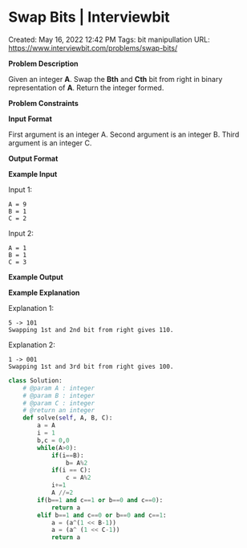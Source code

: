 # Swap Bits | Interviewbit

Created: May 16, 2022 12:42 PM
Tags: bit manipullation
URL: https://www.interviewbit.com/problems/swap-bits/

**Problem Description**

Given an integer **A**.
Swap the **Bth** and **Cth** bit from right in binary representation of **A**.
Return the integer formed.

**Problem Constraints**

**Input Format**

First argument is an integer A.
Second argument is an integer B.
Third argument is an integer C.

**Output Format**

**Example Input**

Input 1:

```
A = 9
B = 1
C = 2

```

Input 2:

```
A = 1
B = 1
C = 3

```

**Example Output**

**Example Explanation**

Explanation 1:

```
5 -> 101
Swapping 1st and 2nd bit from right gives 110.

```

Explanation 2:

```
1 -> 001
Swapping 1st and 3rd bit from right gives 100.

```

```python
class Solution:
    # @param A : integer
    # @param B : integer
    # @param C : integer
    # @return an integer
    def solve(self, A, B, C):
        a = A
        i = 1
        b,c = 0,0
        while(A>0):
            if(i==B):
                b= A%2
            if(i == C):
                c = A%2
            i+=1
            A //=2
        if(b==1 and c==1 or b==0 and c==0):
            return a
        elif b==1 and c==0 or b==0 and c==1:
            a = (a^(1 << B-1))
            a = (a^ (1 << C-1))
            return a
```